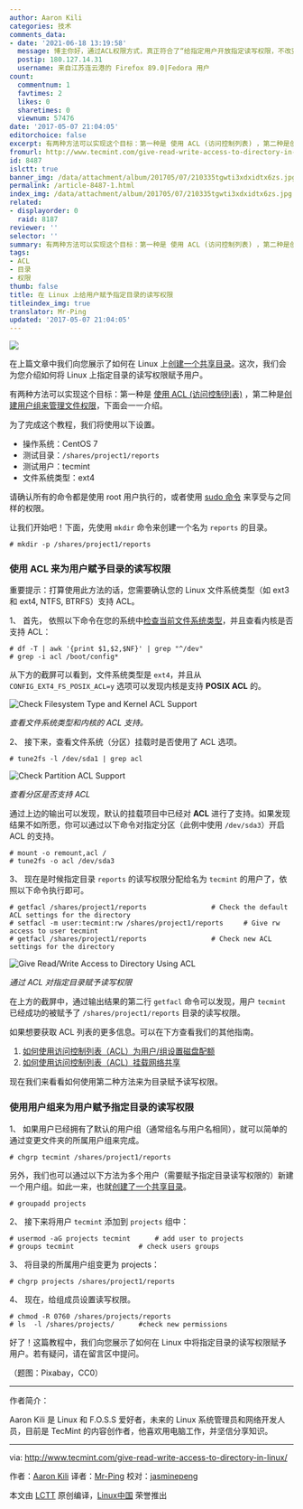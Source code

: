 ```yaml
---
author: Aaron Kili
categories: 技术
comments_data:
- date: '2021-06-18 13:19:58'
  message: 博主你好，通过ACL权限方式，真正符合了“给指定用户开放指定读写权限，不改变原目录/文件的所有者”要求，但此目录的读写效率严重下降，该如何解决呢？
  postip: 180.127.14.31
  username: 来自江苏连云港的 Firefox 89.0|Fedora 用户
count:
  commentnum: 1
  favtimes: 2
  likes: 0
  sharetimes: 0
  viewnum: 57476
date: '2017-05-07 21:04:05'
editorchoice: false
excerpt: 有两种方法可以实现这个目标：第一种是 使用 ACL (访问控制列表) ，第二种是创建用户组来管理文件权限
fromurl: http://www.tecmint.com/give-read-write-access-to-directory-in-linux/
id: 8487
islctt: true
banner_img: /data/attachment/album/201705/07/210335tgwti3xdxidtx6zs.jpg
permalink: /article-8487-1.html
index_img: /data/attachment/album/201705/07/210335tgwti3xdxidtx6zs.jpg.thumb.jpg
related:
- displayorder: 0
  raid: 8187
reviewer: ''
selector: ''
summary: 有两种方法可以实现这个目标：第一种是 使用 ACL (访问控制列表) ，第二种是创建用户组来管理文件权限
tags:
- ACL
- 目录
- 权限
thumb: false
title: 在 Linux 上给用户赋予指定目录的读写权限
titleindex_img: true
translator: Mr-Ping
updated: '2017-05-07 21:04:05'
---
```


![](/data/attachment/album/201705/07/210335tgwti3xdxidtx6zs.jpg)


在上篇文章中我们向您展示了如何在 Linux 上[创建一个共享目录](/article-8187-1.html)。这次，我们会为您介绍如何将 Linux 上指定目录的读写权限赋予用户。


有两种方法可以实现这个目标：第一种是 [使用 ACL (访问控制列表)](http://www.tecmint.com/secure-files-using-acls-in-linux/) ，第二种是[创建用户组来管理文件权限](http://www.tecmint.com/manage-users-and-groups-in-linux/)，下面会一一介绍。


为了完成这个教程，我们将使用以下设置。


* 操作系统：CentOS 7
* 测试目录：`/shares/project1/reports`
* 测试用户：tecmint
* 文件系统类型：ext4


请确认所有的命令都是使用 root 用户执行的，或者使用 [sudo 命令](http://www.tecmint.com/sudoers-configurations-for-setting-sudo-in-linux/) 来享受与之同样的权限。


让我们开始吧！下面，先使用 `mkdir` 命令来创建一个名为 `reports` 的目录。



```
# mkdir -p /shares/project1/reports                 

```

### 使用 ACL 来为用户赋予目录的读写权限


重要提示：打算使用此方法的话，您需要确认您的 Linux 文件系统类型（如 ext3 和 ext4, NTFS, BTRFS）支持 ACL。


1、 首先， 依照以下命令在您的系统中[检查当前文件系统类型](http://www.tecmint.com/find-linux-filesystem-type/)，并且查看内核是否支持 ACL：



```
# df -T | awk '{print $1,$2,$NF}' | grep "^/dev"
# grep -i acl /boot/config*

```

从下方的截屏可以看到，文件系统类型是 `ext4`，并且从 `CONFIG_EXT4_FS_POSIX_ACL=y` 选项可以发现内核是支持 **POSIX ACL** 的。


![Check Filesystem Type and Kernel ACL Support](/data/attachment/album/201705/07/210408kyof3u59rttxkjyt.png)


*查看文件系统类型和内核的 ACL 支持。*


2、 接下来，查看文件系统（分区）挂载时是否使用了 ACL 选项。



```
# tune2fs -l /dev/sda1 | grep acl

```

![Check Partition ACL Support](/data/attachment/album/201705/07/210409n7hu77rbk887hb70.png)


*查看分区是否支持 ACL*


通过上边的输出可以发现，默认的挂载项目中已经对 **ACL** 进行了支持。如果发现结果不如所愿，你可以通过以下命令对指定分区（此例中使用 `/dev/sda3`）开启 ACL 的支持。



```
# mount -o remount,acl /
# tune2fs -o acl /dev/sda3

```

3、 现在是时候指定目录 `reports` 的读写权限分配给名为 `tecmint` 的用户了，依照以下命令执行即可。



```
# getfacl /shares/project1/reports                # Check the default ACL settings for the directory 
# setfacl -m user:tecmint:rw /shares/project1/reports     # Give rw access to user tecmint 
# getfacl /shares/project1/reports                # Check new ACL settings for the directory

```

![Give Read/Write Access to Directory Using ACL](/data/attachment/album/201705/07/210410vjq0cjg7c0wcsx18.png)


*通过 ACL 对指定目录赋予读写权限*


在上方的截屏中，通过输出结果的第二行 `getfacl` 命令可以发现，用户 `tecmint` 已经成功的被赋予了 `/shares/project1/reports` 目录的读写权限。


如果想要获取 ACL 列表的更多信息。可以在下方查看我们的其他指南。


1. [如何使用访问控制列表（ACL）为用户/组设置磁盘配额](http://www.tecmint.com/set-access-control-lists-acls-and-disk-quotas-for-users-groups/)
2. [如何使用访问控制列表（ACL）挂载网络共享](http://www.tecmint.com/rhcsa-exam-configure-acls-and-mount-nfs-samba-shares/)


现在我们来看看如何使用第二种方法来为目录赋予读写权限。


### 使用用户组来为用户赋予指定目录的读写权限


1、 如果用户已经拥有了默认的用户组（通常组名与用户名相同），就可以简单的通过变更文件夹的所属用户组来完成。



```
# chgrp tecmint /shares/project1/reports

```

另外，我们也可以通过以下方法为多个用户（需要赋予指定目录读写权限的）新建一个用户组。如此一来，也就[创建了一个共享目录](http://www.tecmint.com/create-a-shared-directory-in-linux/)。



```
# groupadd projects

```

2、 接下来将用户 `tecmint` 添加到 `projects` 组中：



```
# usermod -aG projects tecmint      # add user to projects
# groups tecmint                # check users groups

```

3、 将目录的所属用户组变更为 projects：



```
# chgrp projects /shares/project1/reports

```

4、 现在，给组成员设置读写权限。



```
# chmod -R 0760 /shares/projects/reports
# ls  -l /shares/projects/      #check new permissions

```

好了！这篇教程中，我们向您展示了如何在 Linux 中将指定目录的读写权限赋予用户。若有疑问，请在留言区中提问。


（题图：Pixabay，CC0）




---


作者简介：


Aaron Kili 是 Linux 和 F.O.S.S 爱好者，未来的 Linux 系统管理员和网络开发人员，目前是 TecMint 的内容创作者，他喜欢用电脑工作，并坚信分享知识。




---


via: <http://www.tecmint.com/give-read-write-access-to-directory-in-linux/>


作者：[Aaron Kili](http://www.tecmint.com/author/aaronkili/) 译者：[Mr-Ping](http://www.mr-ping.com) 校对：[jasminepeng](https://github.com/jasminepeng)


本文由 [LCTT](https://github.com/LCTT/TranslateProject) 原创编译，[Linux中国](https://linux.cn/) 荣誉推出